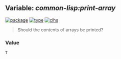 ## Variable: ***common-lisp:*print-array****
[![package](https://img.shields.io/badge/Package-COMMON--LISP-5f9ea0.svg?style=social&colorA=999999)](../) [![type](https://img.shields.io/badge/Type-Variable-5f9ea0.svg?style=social&colorA=999999)](../#variable) [![clhs](https://img.shields.io/badge/CLHS-*PRINT--ARRAY*-5f9ea0.svg?style=social&colorA=999999)](http://www.lispworks.com/documentation/HyperSpec/Body/v_pr_ar.htm) 

> Should the contents of arrays be printed?

### Value
```
T
```
